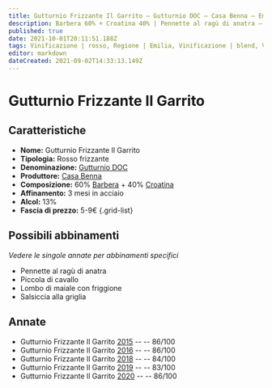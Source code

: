 ```yaml
---
title: Gutturnio Frizzante Il Garrito – Gutturnio DOC – Casa Benna – Emilia (IT) – 5-9€ – 2★-3★
description: Barbera 60% + Croatina 40% | Pennette al ragù di anatra – Piccola di cavallo – Lombo di maiale  con friggione – Salsiccia alla griglia – Pappardelle alla lepre
published: true
date: 2021-10-01T20:11:51.188Z
tags: Vinificazione | rosso, Regione | Emilia, Vinificazione | blend, Vinificazione | frizzante, Valutazioni | 3 stelle, Vitigni | Barbera, Vitigni | Croatina, Prezzi | 5-9€, Alimento | pasta, Alimento-dettagli | penne, Aromatizzazione | al ragù di anatra, Alimento | cavallo, Cottura | piccola, Alimento | maiale, Alimento-dettagli | lombo, Aromatizzazione | con friggione, Alimento-dettagli | salsiccia, Cottura | alla griglia, Alimento-dettagli | pappardelle, Aromatizzazione | alla lepre 
editor: markdown
dateCreated: 2021-09-02T14:33:13.149Z
---
```


# Gutturnio Frizzante Il Garrito 

## Caratteristiche
- **Nome:** Gutturnio Frizzante Il Garrito 
- **Tipologia:** Rosso frizzante
- **Denominazione:** [Gutturnio DOC](/denominazioni/Italia/Emilia/DOC/Gutturnio)
- **Produttore:** [Casa Benna](/produttori/Italia/Emilia/Casa-Benna) 
- **Composizione:** 60% [Barbera](/vitigni/Italia/bacca-nera/barbera) + 40% [Croatina](/vitigni/Italia/bacca-nera/croatina)
- **Affinamento:** 3 mesi in acciaio
- **Alcol:** 13%
- **Fascia di prezzo:** 5-9€
{.grid-list}

## Possibili abbinamenti
*Vedere le singole annate per abbinamenti specifici*

- Pennette al ragù di anatra
- Piccola di cavallo 
- Lombo di maiale con friggione
- Salsiccia alla griglia

## Annate
- Gutturnio Frizzante Il Garrito [2015](/vini/Italia/Emilia/Casa-Benna/Gutturnio-Frizzante-Il-Garrito/2015) -- <span class="star-3"></span> -- 86/100
- Gutturnio Frizzante Il Garrito [2016](/vini/Italia/Emilia/Casa-Benna/Gutturnio-Frizzante-Il-Garrito/2016) -- <span class="star-3"></span> -- 86/100
- Gutturnio Frizzante Il Garrito [2018](/vini/Italia/Emilia/Casa-Benna/Gutturnio-Frizzante-Il-Garrito/2018) -- <span class="star-2"></span> -- 84/100
- Gutturnio Frizzante Il Garrito [2019](/vini/Italia/Emilia/Casa-Benna/Gutturnio-Frizzante-Il-Garrito/2019) -- <span class="star-2"></span> -- 83/100
- Gutturnio Frizzante Il Garrito [2020](/vini/Italia/Emilia/Casa-Benna/Gutturnio-Frizzante-Il-Garrito/2020) -- <span class="star-3"></span> -- 86/100

